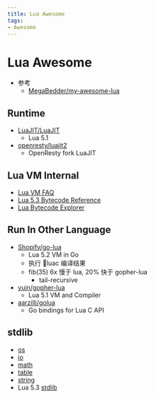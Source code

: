 ```yaml
---
title: Lua Awesome
tags:
- Awesome
---
```


# Lua Awesome

- 参考
  - [MegaBedder/my-awesome-lua](https://github.com/MegaBedder/my-awesome-lua)

## Runtime

- [LuaJIT/LuaJIT](https://github.com/LuaJIT/LuaJIT)
  - Lua 5.1
- [openresty/luajit2](https://github.com/openresty/luajit2)
  - OpenResty fork LuaJIT

## Lua VM Internal

- [Lua VM FAQ](https://gist.github.com/zeux/bb646a63c02ff2828117092036d2d174)
- [Lua 5.3 Bytecode Reference](https://the-ravi-programming-language.readthedocs.io/en/latest/lua_bytecode_reference.html)
- [Lua Bytecode Explorer](https://www.luac.nl/)

## Run In Other Language

- [Shopify/go-lua](https://github.com/Shopify/go-lua)
  - Lua 5.2 VM in Go
  - 执行 luac 编译结果
  - fib(35) 6x 慢于 lua, 20% 快于 gopher-lua
    - tail-recursive
- [yuin/gopher-lua](https://github.com/yuin/gopher-lua)
  - Lua 5.1 VM and Compiler
- [aarzilli/golua](https://github.com/aarzilli/golua)
  - Go bindings for Lua C API

## stdlib

- [os](http://lua-users.org/wiki/OsLibraryTutorial)
- [io](http://lua-users.org/wiki/IoLibraryTutorial)
- [math](http://lua-users.org/wiki/MathLibraryTutorial)
- [table](http://lua-users.org/wiki/TableLibraryTutorial)
- [string](http://lua-users.org/wiki/StringLibraryTutorial)
- Lua 5.3 [stdlib](https://www.lua.org/manual/5.3/manual.html#6)
